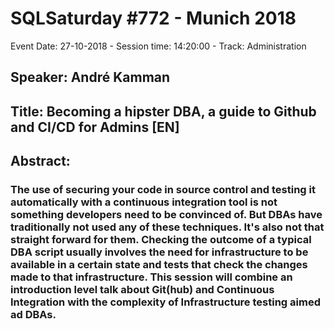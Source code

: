# SQLSaturday #772 - Munich 2018
Event Date: 27-10-2018 - Session time: 14:20:00 - Track: Administration
## Speaker: André Kamman
## Title: Becoming a hipster DBA, a guide to Github and CI/CD for Admins [EN]
## Abstract:
### The use of securing your code in source control and testing it automatically with a continuous integration tool is not something developers need to be convinced of. But DBAs have traditionally not used any of these techniques. It's also not that straight forward for them. Checking the outcome of a typical DBA script usually involves the need for infrastructure to be available in a certain state and tests that check the changes made to that infrastructure. This session will combine an introduction level talk about Git(hub) and Continuous Integration with the complexity of Infrastructure testing aimed ad DBAs.

